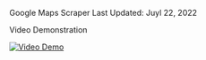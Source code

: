 Google Maps Scraper
Last Updated: Juyl 22, 2022


Video Demonstration

[![Video Demo](https://img.youtube.com/vi/E5TUek362fc/0.jpg)](https://www.youtube.com/watch?v=E5TUek362fc)
